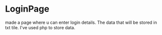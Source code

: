 # LoginPage
made a page where u can enter login details.
The data that will be stored in txt tile.
I've used php to store data.
